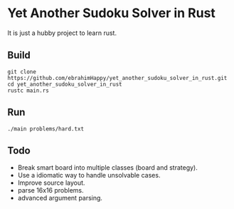 # Yet Another Sudoku Solver in Rust
It is just a hubby project to learn rust.

## Build
```
git clone https://github.com/ebrahimHappy/yet_another_sudoku_solver_in_rust.git
cd yet_another_sudoku_solver_in_rust
rustc main.rs
```

## Run
```
./main problems/hard.txt
```

## Todo
- Break smart board into multiple classes (board and strategy).
- Use a idiomatic way to handle unsolvable cases.
- Improve source layout.
- parse 16x16 problems.
- advanced argument parsing.
